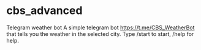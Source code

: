 # cbs_advanced
Telegram weather bot
A simple telegram bot https://t.me/CBS_WeatherBot that tells you the weather in the selected city. Type /start to start, /help for help. 
